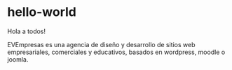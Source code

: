 # hello-world

Hola a todos!

EVEmpresas es una agencia de diseño y desarrollo de sitios web empresariales, comerciales y educativos, basados en wordpress, moodle o joomla. 
